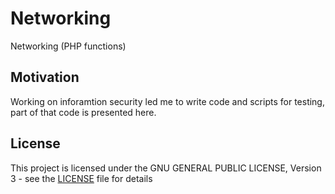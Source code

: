 # Networking
Networking (PHP functions)

## Motivation
Working on inforamtion security led me to write code and scripts for testing, part of that code is presented here.

## License

This project is licensed under the GNU GENERAL PUBLIC LICENSE, Version 3 - see the [LICENSE](LICENSE) file for details
